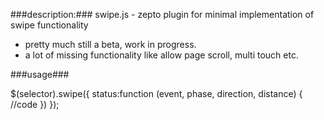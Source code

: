 ###description:###
swipe.js - zepto plugin for minimal implementation of swipe functionality

- pretty much still a beta, work in progress.
- a lot of missing functionality like allow page scroll, multi touch etc.


###usage###

$(selector).swipe({
    status:function (event, phase, direction, distance) {
        //code
    })
});